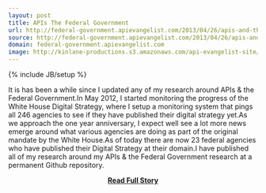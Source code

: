 ```yaml
---
layout: post
title: APIs The Federal Government
url: http://federal-government.apievangelist.com/2013/04/26/apis-and-the-federal-government/
source: http://federal-government.apievangelist.com/2013/04/26/apis-and-the-federal-government/
domain: federal-government.apievangelist.com
image: http://kinlane-productions.s3.amazonaws.com/api-evangelist-site/blog/Building-a-21st-century-platform-to-better-serve-the-american-people-1.png
---
```

{% include JB/setup %}<p>It is has been a while since I updated any of my research around APIs &amp; the Federal Government.In May 2012, I started monitoring the progress of the White House Digital Strategy, where I setup a monitoring system that pings all 246 agencies to see if they have published their digital strategy yet.As we approach the one year anniversary, I expect well see a lot more news emerge around what various agencies are doing as part of the original mandate by the White House.As of today there are now 23 federal agencies who have published their Digital Strategy at their domain.I have published all of my research around my APIs &amp; the Federal Government research at a permanent Github repository.</p>
<center><p><a href="http://federal-government.apievangelist.com/2013/04/26/apis-and-the-federal-government/" style='padding:25px; font-sze:18px; font-weight: bold;'>Read Full Story</a></p></center>
